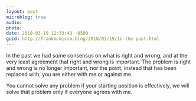 ```yaml
---
layout: post
microblog: true
audio: 
photo: 
date: 2018-03-19 12:33:43 -0500
guid: http://frankm.micro.blog/2018/03/19/in-the-past.html
---
```

In the past we had some consensus on what is right and wrong, and at the very least agreement that right and wrong is important. The problem is right and wrong is no longer important, nor the point, instead that has been replaced with, you are either with me or against me. 

You cannot solve any problem if your starting position is effectively, we will solve that problem only if everyone agrees with me. 
